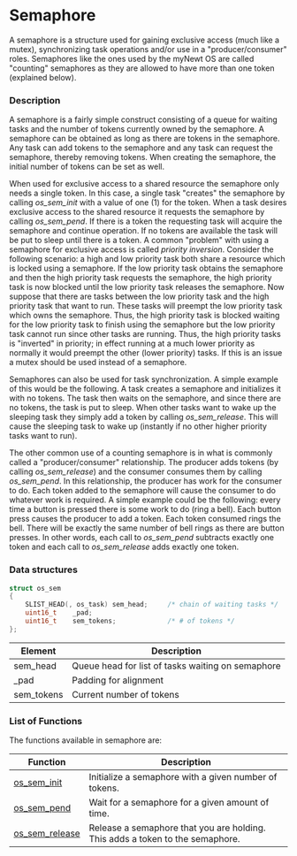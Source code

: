 # Semaphore

A semaphore is a structure used for gaining exclusive access (much like a mutex), synchronizing task operations and/or use in a "producer/consumer" roles. Semaphores like the ones used by the myNewt OS are called "counting" semaphores as they are allowed to have more than one token (explained below).


### Description

A semaphore is a fairly simple construct consisting of a queue for waiting tasks and the number of tokens currently owned by the semaphore. A semaphore can be obtained as long as there are tokens in the semaphore. Any task can add tokens to the semaphore and any task can request the semaphore, thereby removing tokens. When creating the semaphore, the initial number of tokens can be set as well.

When used for exclusive access to a shared resource the semaphore only needs a single token. In this case, a single task "creates" the semaphore by calling *os_sem_init* with a value of one (1) for the token. When a task desires exclusive access to the shared resource it requests the semaphore by calling *os_sem_pend*. If there is a token the requesting task will acquire the semaphore and continue operation. If no tokens are available the task will be put to sleep until there is a token. A common "problem" with using a semaphore for exclusive access is called *priority inversion*. Consider the following scenario: a high and low priority task both share a resource which is locked using a semaphore. If the low priority task obtains the semaphore and then the high priority task requests the semaphore, the high priority task is now blocked until the low priority task releases the semaphore. Now suppose that there are tasks between the low priority task and the high priority task that want to run. These tasks will preempt the low priority task which owns the semaphore. Thus, the high priority task is blocked waiting for the low priority task to finish using the semaphore but the low priority task cannot run since other tasks are running. Thus, the high priority tasks is "inverted" in priority; in effect running at a much lower priority as normally it would preempt the other (lower priority) tasks. If this is an issue a mutex should be used instead of a semaphore.

Semaphores can also be used for task synchronization. A simple example of this would be the following. A task creates a semaphore and initializes it with no tokens. The task then waits on the semaphore, and since there are no tokens, the task is put to sleep. When other tasks want to wake up the sleeping task they simply add a token by calling *os_sem_release*. This will cause the sleeping task to wake up (instantly if no other higher priority tasks want to run).

The other common use of a counting semaphore is in what is commonly called a "producer/consumer" relationship. The producer adds tokens (by calling *os_sem_release*) and the consumer consumes them by calling *os_sem_pend*. In this relationship, the producer has work for the consumer to do. Each token added to the semaphore will cause the consumer to do whatever work is required. A simple example could be the following: every time a button is pressed there is some work to do (ring a bell). Each button press causes the producer to add a token. Each token consumed rings the bell. There will be exactly the same number of bell rings as there are button presses. In other words, each call to *os_sem_pend* subtracts exactly one token and each call to *os_sem_release* adds exactly one token.

### Data structures

```c
struct os_sem
{
    SLIST_HEAD(, os_task) sem_head;     /* chain of waiting tasks */
    uint16_t    _pad;
    uint16_t    sem_tokens;             /* # of tokens */
};
```

| Element | Description |
|-----------|-------------|
| sem_head |  Queue head for list of tasks waiting on semaphore |
| _pad |  Padding for alignment  |
| sem_tokens | Current number of tokens |

### List of Functions


The functions available in semaphore are:

| **Function** | **Description** |
|-----------|-------------|
| [os_sem_init](os_sem_init) | Initialize a semaphore with a given number of tokens. |
| [os_sem_pend](os_sem_pend) | Wait for a semaphore for a given amount of time. |
| [os_sem_release](os_sem_release) | Release a semaphore that you are holding. This adds a token to the semaphore. |


